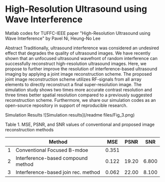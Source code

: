 # High-Resolution Ultrasound using Wave Interference
Matlab codes for TUFFC-IEEE paper "High-Resolution Ultrasound using Wave Interference" by Pavel Ni, Heung-No Lee

Abstract
Traditionally, ultrasound interference was considered an undesired effect that degrades the quality of ultrasound images. We have recently shown that an unfocused ultrasound wavefront of random interference can successfully reconstruct high-resolution ultrasound images. Here, we propose to further improve the resolution of interference-based ultrasound imaging by applying a joint image reconstruction scheme. The proposed joint image reconstruction scheme utilizes RF-signals from all array elements to directly reconstruct a final super-resolution image. The simulation study shows two times more accurate contrast resolution and three times better spatial resolution compared to a previously suggested reconstruction scheme. Furthermore, we share our simulation codes as an open-source repository in support of reproducible research.


Simulation Results
![Simulation results](/readme files/Fig_3.png)

 Table 1. MSE, PSNR, and SNR values of conventional and proposed image reconstruction methods
 
|   | Method | MSE | PSNR | SNR |
|---|-------------|-------------|-------------|-------------|
| 1 | Conventional Focused B-mdoe | 0.351 |   |   |
| 2 | Interference-based compound method | 0.122 | 19.20 | 6.800 |
| 3 | Interference-based join rec. method | 0.062 | 22.00 | 8.100 |
